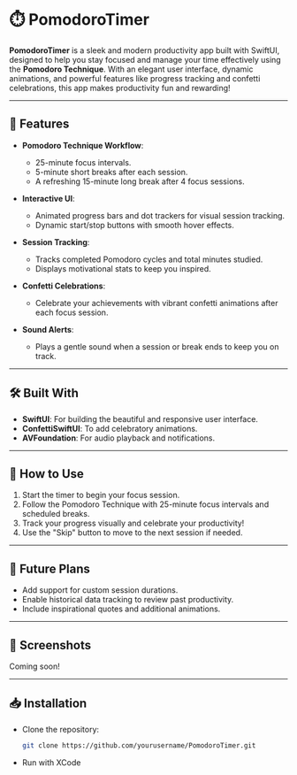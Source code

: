 # ⏱️ PomodoroTimer

**PomodoroTimer** is a sleek and modern productivity app built with SwiftUI, designed to help you stay focused and manage your time effectively using the **Pomodoro Technique**. With an elegant user interface, dynamic animations, and powerful features like progress tracking and confetti celebrations, this app makes productivity fun and rewarding!

---

## 🚀 Features

- **Pomodoro Technique Workflow**:
  - 25-minute focus intervals.
  - 5-minute short breaks after each session.
  - A refreshing 15-minute long break after 4 focus sessions.

- **Interactive UI**:
  - Animated progress bars and dot trackers for visual session tracking.
  - Dynamic start/stop buttons with smooth hover effects.

- **Session Tracking**:
  - Tracks completed Pomodoro cycles and total minutes studied.
  - Displays motivational stats to keep you inspired.

- **Confetti Celebrations**:
  - Celebrate your achievements with vibrant confetti animations after each focus session.

- **Sound Alerts**:
  - Plays a gentle sound when a session or break ends to keep you on track.

---

## 🛠️ Built With

- **SwiftUI**: For building the beautiful and responsive user interface.
- **ConfettiSwiftUI**: To add celebratory animations.
- **AVFoundation**: For audio playback and notifications.

---

## 🎯 How to Use

1. Start the timer to begin your focus session.
2. Follow the Pomodoro Technique with 25-minute focus intervals and scheduled breaks.
3. Track your progress visually and celebrate your productivity!
4. Use the "Skip" button to move to the next session if needed.

---

## 🌟 Future Plans

- Add support for custom session durations.
- Enable historical data tracking to review past productivity.
- Include inspirational quotes and additional animations.

---


## 📱 Screenshots

Coming soon!

---

## 📥 Installation

- Clone the repository:
  ```bash
  git clone https://github.com/yourusername/PomodoroTimer.git
- Run with XCode
